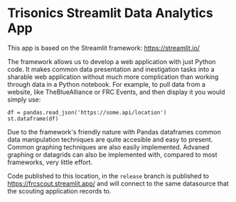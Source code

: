# Trisonics Streamlit Data Analytics App

This app is based on the Streamlit framework: https://streamlit.io/

The framework allows us to develop a web application with just Python code. It
makes common data presentation and inestigation tasks into a sharable web
application without much more complication than working through data in a Python
notebook. For example, to pull data from a website, like TheBlueAlliance or FRC
Events, and then display it you would simply use:
```
df = pandas.read_json('https://some.api/location')
st.dataframe(df)
```

Due to the framework's friendly nature with Pandas dataframes common data
manipulation techniques are quite accesible and easy to present. Common graphing
techniques are also easily implemented. Advaned graphing or datagrids can also
be implemented with, compared to most frameworks, very little effort.

Code published to this location, in the ```release``` branch is published to
https://frcscout.streamlit.app/ and will connect to the same datasource
that the scouting application records to.